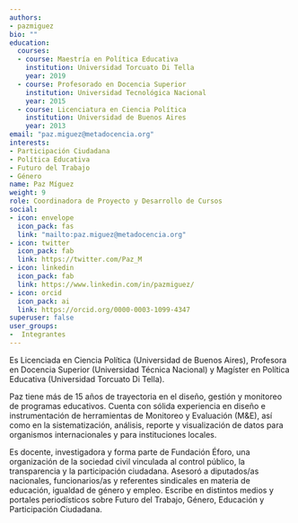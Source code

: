 ```yaml
---
authors:
- pazmiguez
bio: ""
education:
  courses:
  - course: Maestría en Política Educativa
    institution: Universidad Torcuato Di Tella
    year: 2019
  - course: Profesorado en Docencia Superior
    institution: Universidad Tecnológica Nacional
    year: 2015
  - course: Licenciatura en Ciencia Política
    institution: Universidad de Buenos Aires
    year: 2013
email: "paz.miguez@metadocencia.org"
interests:
- Participación Ciudadana
- Política Educativa 
- Futuro del Trabajo
- Género
name: Paz Míguez
weight: 9
role: Coordinadora de Proyecto y Desarrollo de Cursos
social:
- icon: envelope
  icon_pack: fas
  link: "mailto:paz.miguez@metadocencia.org"
- icon: twitter
  icon_pack: fab
  link: https://twitter.com/Paz_M
- icon: linkedin
  icon_pack: fab
  link: https://www.linkedin.com/in/pazmiguez/
- icon: orcid
  icon_pack: ai
  link: https://orcid.org/0000-0003-1099-4347
superuser: false
user_groups:
-  Integrantes
---
```


Es Licenciada en Ciencia Política (Universidad de Buenos Aires), Profesora en Docencia Superior (Universidad Técnica Nacional) y Magíster en Política Educativa (Universidad Torcuato Di Tella). 

Paz tiene más de 15 años de trayectoria en el diseño, gestión y monitoreo de programas educativos. Cuenta con sólida experiencia en diseño e instrumentación de herramientas de Monitoreo y Evaluación (M&E), así como en la sistematización, análisis, reporte y visualización de datos para organismos internacionales y para instituciones locales. 

Es docente, investigadora y forma parte de Fundación Éforo, una organización de la sociedad civil vinculada al control público, la transparencia y la participación ciudadana. Asesoró a diputados/as nacionales, funcionarios/as y referentes sindicales en materia de educación, igualdad de género y empleo. Escribe en distintos medios y portales periodísticos sobre Futuro del Trabajo, Género, Educación y Participación Ciudadana. 
